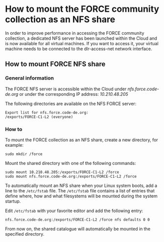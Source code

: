 # How to mount the FORCE community collection as an NFS share

In order to improve performance in accessing the FORCE community collection, 
a dedicated NFS server has been launched within the Cloud and is now available for all virtual machines. 
If you want to access it, your virtual machine needs to be connected to the dlr-access-net network interface.

## How to mount FORCE NFS share

### General information

The FORCE NFS server is accessible within the Cloud under *nfs.force.code-de.org* or under the corresponding IP address: *10.210.48.205*

The following directories are available on the NFS FORCE server:

```
Export list for nfs.force.code-de.org:
/exports/FORCE-C1-L2 (everyone)
```

### How to

To mount the FORCE collection as an NFS share, create a new directory, for example:

```
sudo mkdir /force
```

Mount the shared directory with one of the following commands:

```
sudo mount 10.210.48.205:/exports/FORCE-C1-L2 /force
sudo mount nfs.force.code-de.org:/exports/FORCE-C1-L2 /force
```

To automatically mount an NFS share when your Linux system boots, add a line to the ``/etc/fstab`` file. 
The ``/etc/fstab`` file contains a list of entries that define where, how and what filesystems will be mounted during the system startup.

Edit ``/etc/fstab`` with your favorite editor and add the following entry:

```
nfs.force.code-de.org:/exports/FORCE-C1-L2 /force nfs defaults 0 0
```

From now on, the shared catalogue will automatically be mounted in the specified directory.

